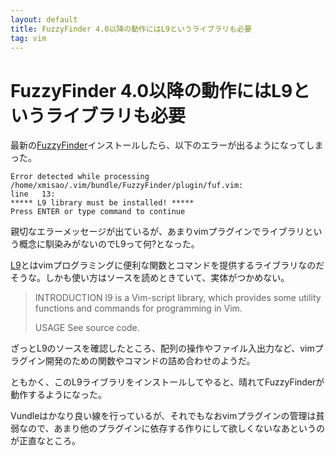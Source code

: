 ```yaml
---
layout: default
title: FuzzyFinder 4.0以降の動作にはL9というライブラリも必要
tag: vim
---
```


# FuzzyFinder 4.0以降の動作にはL9というライブラリも必要

最新の[FuzzyFinder](http://www.vim.org/scripts/script.php?script_id=1984)インストールしたら、以下のエラーが出るようになってしまった。

~~~~
Error detected while processing /home/xmisao/.vim/bundle/FuzzyFinder/plugin/fuf.vim:
line   13:
***** L9 library must be installed! *****
Press ENTER or type command to continue
~~~~

親切なエラーメッセージが出ているが、あまりvimプラグインでライブラリという概念に馴染みがないのでL9って何?となった。

[L9](http://www.vim.org/scripts/script.php?script_id=3252)とはvimプログラミングに便利な関数とコマンドを提供するライブラリなのだそうな。しかも使い方はソースを読めときていて、実体がつかめない。

> INTRODUCTION
> l9 is a Vim-script library, which provides some utility functions and commands for programming in Vim.
>
> USAGE
> See source code. 

ざっとL9のソースを確認したところ、配列の操作やファイル入出力など、vimプラグイン開発のための関数やコマンドの詰め合わせのようだ。

ともかく、このL9ライブラリをインストールしてやると、晴れてFuzzyFinderが動作するようになった。

Vundleはかなり良い線を行っているが、それでもなおvimプラグインの管理は貧弱なので、あまり他のプラグインに依存する作りにして欲しくないなあというのが正直なところ。
